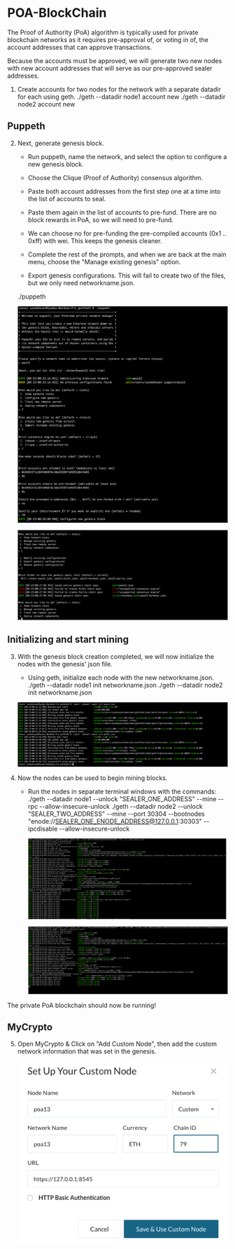 # POA-BlockChain

The Proof of Authority (PoA) algorithm is typically used for private blockchain networks as it requires pre-approval of, or voting in of, the account addresses that can approve transactions.

Because the accounts must be approved, we will generate two new nodes with new account addresses that will serve as our pre-approved sealer addresses.

1. Create accounts for two nodes for the network with a separate datadir for each using geth.
./geth --datadir node1 account new
./geth --datadir node2 account new

##  Puppeth

2. Next, generate genesis block.

   - Run puppeth, name the network, and select the option to configure a new genesis block.

   - Choose the Clique (Proof of Authority) consensus algorithm.

   -  Paste both account addresses from the first step one at a time into the list of accounts to seal.

   - Paste them again in the list of accounts to pre-fund. There are no block rewards in PoA, so we will need to pre-fund.

    - We can choose no for pre-funding the pre-compiled accounts (0x1 .. 0xff) with wei. This keeps the genesis cleaner.

    - Complete the rest of the prompts, and when we are back at the main menu, choose the "Manage existing genesis" option.

   - Export genesis configurations. This will fail to create two of the files, but we only need networkname.json.

   ./puppeth

    ![Running Puppeth](/puppeth.png)

    ![Running Puppeth2](/puppeth2.png)

## Initializing and start mining

3. With the genesis block creation completed, we will now initialize the nodes with the genesis' json file.

    - Using geth, initialize each node with the new networkname.json.
        ./geth --datadir node1 init networkname.json
        ./geth --datadir node2 init networkname.json

    ![Init nodes](/initialize.png)

4. Now the nodes can be used to begin mining blocks.

    - Run the nodes in separate terminal windows with the commands:
        ./geth --datadir node1 --unlock "SEALER_ONE_ADDRESS" --mine --rpc --allow-insecure-unlock
        ./geth --datadir node2 --unlock "SEALER_TWO_ADDRESS" --mine --port 30304 --bootnodes "enode://SEALER_ONE_ENODE_ADDRESS@127.0.0.1:30303" --ipcdisable --allow-insecure-unlock

        ![mine node1](/node1.png)

         ![mine node2](/node2.png)

    
The private PoA blockchain should now be running!

## MyCrypto

5. Open MyCrypto & Click on "Add Custom Node", then add the custom network      information that was set in the genesis.

    ![mine node1](/custome_node.png)